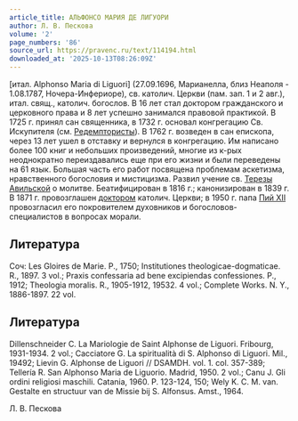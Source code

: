 ```yaml
---
article_title: АЛЬФОНСО МАРИЯ ДЕ ЛИГУОРИ
author: Л. В. Пескова
volume: '2'
page_numbers: '86'
source_url: https://pravenc.ru/text/114194.html
downloaded_at: '2025-10-13T08:26:09Z'
---
```


[итал. Alphonso Maria di Liguori] (27.09.1696, Марианелла, близ Неаполя - 1.08.1787, Ночера-Инфериоре), св. католич. Церкви (пам. зап. 1 и 2 авг.), итал. свящ., католич. богослов. В 16 лет стал доктором гражданского и церковного права и 8 лет успешно занимался правовой практикой. В 1725 г. принял сан священника, в 1732 г. основал конгрегацию Св. Искупителя (см. [Редемптористы](https://pravenc.ru/text/Редемптористы.html)). В 1762 г. возведен в сан епископа, через 13 лет ушел в отставку и вернулся в конгрегацию. Им написано более 100 книг и небольших произведений, многие из к-рых неоднократно переиздавались еще при его жизни и были переведены на 61 язык. Большая часть его работ посвящена проблемам аскетизма, нравственного богословия и мистицизма. Развил учение св. [Терезы Авильской](<https://pravenc.ru/text/Терезы Авильской.html>) о молитве. Беатифицирован в 1816 г.; канонизирован в 1839 г. В 1871 г. провозглашен [доктором](https://pravenc.ru/text/доктором.html) католич. Церкви; в 1950 г. папа [Пий XII](<https://pravenc.ru/text/Пий XII.html>) провозгласил его покровителем духовников и богословов-специалистов в вопросах морали.

## Литература

Соч: Les Gloires de Marie. P., 1750; Institutiones theologicae-dogmaticae. R., 1897. 3 vol.; Praxis confessaria ad bene excipiendas confessiones. P., 1912; Theologia moralis. R., 1905-1912, 19532. 4 vol.; Complete Works. N. Y., 1886-1897. 22 vol.

## Литература

Dillenschneider C. La Mariologie de Saint Alphonse de Liguori. Fribourg, 1931-1934. 2 vol.; Cacciatore G. La spiritualità di S. Alphonso di Liguori. Mil., 19492; Lievin G. Alphonse de Liguori // DSAMDH. vol. 1. col. 357-389; Tellería R. San Alphonso Maria de Liguorio. Madrid, 1950. 2 vol.; Canu J. Gli ordini religiosi maschili. Catania, 1960. P. 123-124, 150; Wely K. C. M. van. Gestalte en structuur van de Missie bij S. Alfonsus. Amst., 1964.

Л. В. Пескова
